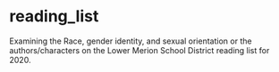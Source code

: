 # reading_list
Examining the Race, gender identity, and sexual orientation or the authors/characters on the Lower Merion School District reading list for 2020.
